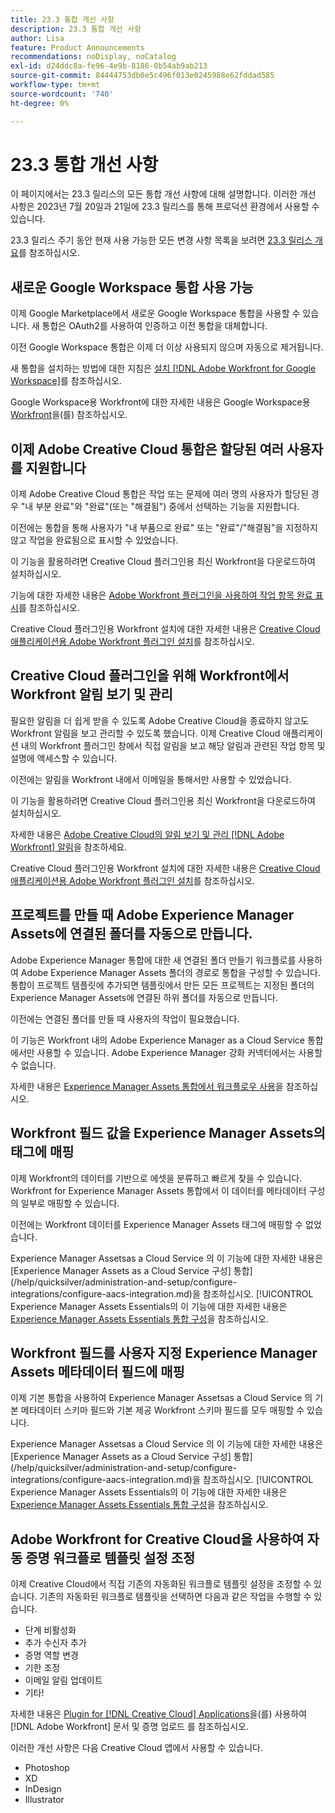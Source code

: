 ```yaml
---
title: 23.3 통합 개선 사항
description: 23.3 통합 개선 사항
author: Lisa
feature: Product Announcements
recommendations: noDisplay, noCatalog
exl-id: d24ddc8a-fe96-4e9b-8186-0b54ab9ab213
source-git-commit: 84444753db0e5c496f013e0245988e62fddad585
workflow-type: tm+mt
source-wordcount: '740'
ht-degree: 0%

---
```


# 23.3 통합 개선 사항

이 페이지에서는 23.3 릴리스의 모든 통합 개선 사항에 대해 설명합니다. 이러한 개선 사항은 2023년 7월 20일과 21일에 23.3 릴리스를 통해 프로덕션 환경에서 사용할 수 있습니다.

23.3 릴리스 주기 동안 현재 사용 가능한 모든 변경 사항 목록을 보려면 [23.3 릴리스 개요](/help/quicksilver/product-announcements/product-releases/23.3-release-activity/23-3-release-overview.md)를 참조하십시오.

## 새로운 Google Workspace 통합 사용 가능

이제 Google Marketplace에서 새로운 Google Workspace 통합을 사용할 수 있습니다. 새 통합은 OAuth2를 사용하여 인증하고 이전 통합을 대체합니다.

이전 Google Workspace 통합은 이제 더 이상 사용되지 않으며 자동으로 제거됩니다.

새 통합을 설치하는 방법에 대한 지침은 [설치 [!DNL Adobe Workfront for Google Workspace]](/help/quicksilver/workfront-integrations-and-apps/workfront-for-g-suite/install-workfront-for-gsuite.md)를 참조하십시오.

Google Workspace용 Workfront에 대한 자세한 내용은 Google Workspace용 [Workfront](/help/quicksilver/workfront-integrations-and-apps/workfront-for-g-suite/workfront-for-gsuite.md)을(를) 참조하십시오.

## 이제 Adobe Creative Cloud 통합은 할당된 여러 사용자를 지원합니다

이제 Adobe Creative Cloud 통합은 작업 또는 문제에 여러 명의 사용자가 할당된 경우 &quot;내 부분 완료&quot;와 &quot;완료&quot;(또는 &quot;해결됨&quot;) 중에서 선택하는 기능을 지원합니다.

이전에는 통합을 통해 사용자가 &quot;내 부품으로 완료&quot; 또는 &quot;완료&quot;/&quot;해결됨&quot;을 지정하지 않고 작업을 완료됨으로 표시할 수 있었습니다.

이 기능을 활용하려면 Creative Cloud 플러그인용 최신 Workfront을 다운로드하여 설치하십시오.

기능에 대한 자세한 내용은 [Adobe Workfront 플러그인을 사용하여 작업 항목 완료 표시](/help/quicksilver/workfront-integrations-and-apps/adobe-workfront-for-creative-cloud/wf-cc-complete.md)를 참조하십시오.

Creative Cloud 플러그인용 Workfront 설치에 대한 자세한 내용은 [Creative Cloud 애플리케이션용 Adobe Workfront 플러그인 설치](/help/quicksilver/workfront-integrations-and-apps/adobe-workfront-for-creative-cloud/wf-cc-install-toc.md)를 참조하십시오.

## Creative Cloud 플러그인을 위해 Workfront에서 Workfront 알림 보기 및 관리

필요한 알림을 더 쉽게 받을 수 있도록 Adobe Creative Cloud을 종료하지 않고도 Workfront 알림을 보고 관리할 수 있도록 했습니다. 이제 Creative Cloud 애플리케이션 내의 Workfront 플러그인 창에서 직접 알림을 보고 해당 알림과 관련된 작업 항목 및 설명에 액세스할 수 있습니다.

이전에는 알림을 Workfront 내에서 이메일을 통해서만 사용할 수 있었습니다.

이 기능을 활용하려면 Creative Cloud 플러그인용 최신 Workfront을 다운로드하여 설치하십시오.

자세한 내용은 [Adobe Creative Cloud의 알림 보기 및 관리 [!DNL Adobe Workfront] 알림](/help/quicksilver/workfront-integrations-and-apps/adobe-workfront-for-creative-cloud/wf-cc-notifications.md)을 참조하세요.

Creative Cloud 플러그인용 Workfront 설치에 대한 자세한 내용은 [Creative Cloud 애플리케이션용 Adobe Workfront 플러그인 설치](/help/quicksilver/workfront-integrations-and-apps/adobe-workfront-for-creative-cloud/wf-cc-install-toc.md)를 참조하십시오.

<!--

## Improved experience when moving a document to a linked folder with drag and drop

We've added some transparency to the process of dragging and dropping a document into a linked folder. Now, the document that you moved to a linked folder remains in the document list until it has fully moved. The document options are disabled, but you can still open the document for view while it is moving. When the document has completed the transfer, it disappears from the document list, because it is now fully located in the linked folder.

Previously, documents would immediately disappear from the document list, before they had finished moving to the linked folder.

For more information, see [Link documents from external applications](/help/quicksilver/documents/adding-documents-to-workfront/link-documents-from-external-apps.md).

-->

## 프로젝트를 만들 때 Adobe Experience Manager Assets에 연결된 폴더를 자동으로 만듭니다.

Adobe Experience Manager 통합에 대한 새 연결된 폴더 만들기 워크플로를 사용하여 Adobe Experience Manager Assets 폴더의 경로로 통합을 구성할 수 있습니다. 통합이 프로젝트 템플릿에 추가되면 템플릿에서 만든 모든 프로젝트는 지정된 폴더의 Experience Manager Assets에 연결된 하위 폴더를 자동으로 만듭니다.

이전에는 연결된 폴더를 만들 때 사용자의 작업이 필요했습니다.

이 기능은 Workfront 내의 Adobe Experience Manager as a Cloud Service 통합에서만 사용할 수 있습니다. Adobe Experience Manager 강화 커넥터에서는 사용할 수 없습니다.

자세한 내용은 [Experience Manager Assets 통합에서 워크플로우 사용](/help/quicksilver/documents/adobe-workfront-for-experience-manager-assets-essentials/use-aem-workflows.md)을 참조하십시오.

## Workfront 필드 값을 Experience Manager Assets의 태그에 매핑

이제 Workfront의 데이터를 기반으로 에셋을 분류하고 빠르게 찾을 수 있습니다. Workfront for Experience Manager Assets 통합에서 이 데이터를 메타데이터 구성의 일부로 매핑할 수 있습니다.

이전에는 Workfront 데이터를 Experience Manager Assets 태그에 매핑할 수 없었습니다.

Experience Manager Assetsas a Cloud Service 의 이 기능에 대한 자세한 내용은 [Experience Manager Assets as a Cloud Service 구성] 통합](/help/quicksilver/administration-and-setup/configure-integrations/configure-aacs-integration.md)을 참조하십시오.
[!UICONTROL 
Experience Manager Assets Essentials의 이 기능에 대한 자세한 내용은 [Experience Manager Assets Essentials 통합 구성](/help/quicksilver/documents/adobe-workfront-for-experience-manager-assets-essentials/setup-asset-essentials.md)을 참조하십시오.

## Workfront 필드를 사용자 지정 Experience Manager Assets 메타데이터 필드에 매핑

이제 기본 통합을 사용하여 Experience Manager Assetsas a Cloud Service 의 기본 메타데이터 스키마 필드와 기본 제공 Workfront 스키마 필드를 모두 매핑할 수 있습니다.

Experience Manager Assetsas a Cloud Service 의 이 기능에 대한 자세한 내용은 [Experience Manager Assets as a Cloud Service 구성] 통합](/help/quicksilver/administration-and-setup/configure-integrations/configure-aacs-integration.md)을 참조하십시오.
[!UICONTROL 
Experience Manager Assets Essentials의 이 기능에 대한 자세한 내용은 [Experience Manager Assets Essentials 통합 구성](/help/quicksilver/documents/adobe-workfront-for-experience-manager-assets-essentials/setup-asset-essentials.md)을 참조하십시오.

## Adobe Workfront for Creative Cloud을 사용하여 자동 증명 워크플로 템플릿 설정 조정

이제 Creative Cloud에서 직접 기존의 자동화된 워크플로 템플릿 설정을 조정할 수 있습니다. 기존의 자동화된 워크플로 템플릿을 선택하면 다음과 같은 작업을 수행할 수 있습니다.

* 단계 비활성화
* 추가 수신자 추가
* 증명 역할 변경
* 기한 조정
* 이메일 알림 업데이트
* 기타!

자세한 내용은 [Plugin for [!DNL Creative Cloud] Applications](/help/quicksilver/workfront-integrations-and-apps/adobe-workfront-for-creative-cloud/wf-cc-docs-proofs-toc.md)을(를) 사용하여  [!DNL Adobe Workfront] 문서 및 증명 업로드 를 참조하십시오.

이러한 개선 사항은 다음 Creative Cloud 앱에서 사용할 수 있습니다.

* Photoshop
* XD
* InDesign
* Illustrator
